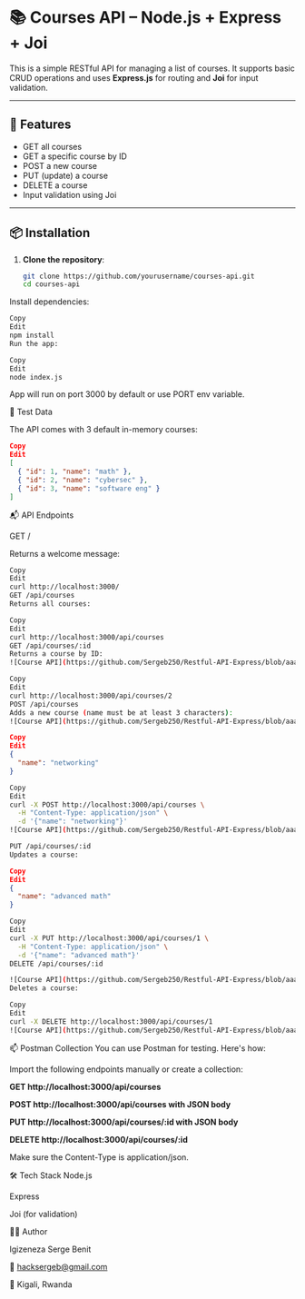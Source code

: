 # 📚 Courses API – Node.js + Express + Joi

This is a simple RESTful API for managing a list of courses. It supports basic CRUD operations and uses **Express.js** for routing and **Joi** for input validation.

---

## 🚀 Features

- GET all courses
- GET a specific course by ID
- POST a new course
- PUT (update) a course
- DELETE a course
- Input validation using Joi

---

## 📦 Installation

1. **Clone the repository**:
   ```bash
   git clone https://github.com/yourusername/courses-api.git
   cd courses-api
Install dependencies:

```bash
Copy
Edit
npm install
Run the app:

```

```bash
Copy
Edit
node index.js
```
App will run on port 3000 by default or use PORT env variable.


🧪 Test Data

The API comes with 3 default in-memory courses:

```json
Copy
Edit
[
  { "id": 1, "name": "math" },
  { "id": 2, "name": "cybersec" },
  { "id": 3, "name": "software eng" }
]
```
📬 API Endpoints

GET /

Returns a welcome message:

```bash
Copy
Edit
curl http://localhost:3000/
GET /api/courses
Returns all courses:
```

```bash
Copy
Edit
curl http://localhost:3000/api/courses
GET /api/courses/:id
Returns a course by ID:
![Course API](https://github.com/Sergeb250/Restful-API-Express/blob/aaa53b937aaaa85391b63003b3feaa8075c9725e/screenshots/Get.png)
```

```bash
Copy
Edit
curl http://localhost:3000/api/courses/2
POST /api/courses
Adds a new course (name must be at least 3 characters):
![Course API](https://github.com/Sergeb250/Restful-API-Express/blob/aaa53b937aaaa85391b63003b3feaa8075c9725e/screenshots/Get.png)

```
```json
Copy
Edit
{
  "name": "networking"
}
```
```bash
Copy
Edit
curl -X POST http://localhost:3000/api/courses \
  -H "Content-Type: application/json" \
  -d '{"name": "networking"}'
![Course API](https://github.com/Sergeb250/Restful-API-Express/blob/aaa53b937aaaa85391b63003b3feaa8075c9725e/screenshots/Get.png)

PUT /api/courses/:id
Updates a course:

```

```json
Copy
Edit
{
  "name": "advanced math"
}


```
```bash
Copy
Edit
curl -X PUT http://localhost:3000/api/courses/1 \
  -H "Content-Type: application/json" \
  -d '{"name": "advanced math"}'
DELETE /api/courses/:id

![Course API](https://github.com/Sergeb250/Restful-API-Express/blob/aaa53b937aaaa85391b63003b3feaa8075c9725e/screenshots/put.png)
Deletes a course:
```

```bash
Copy
Edit
curl -X DELETE http://localhost:3000/api/courses/1
![Course API](https://github.com/Sergeb250/Restful-API-Express/blob/aaa53b937aaaa85391b63003b3feaa8075c9725e/screenshots/delete.png)
```
📫 Postman Collection
You can use Postman for testing.
Here's how:

Import the following endpoints manually or create a collection:


**GET http://localhost:3000/api/courses**


**POST http://localhost:3000/api/courses with JSON body**


**PUT http://localhost:3000/api/courses/:id with JSON body**


**DELETE http://localhost:3000/api/courses/:id**


Make sure the Content-Type is application/json.

🛠️ Tech Stack
Node.js

Express

Joi (for validation)

🧑‍💻 Author

Igizeneza Serge Benit

📧 hacksergeb@gmail.com

📍 Kigali, Rwanda

